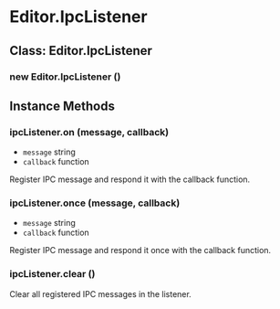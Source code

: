# Editor.IpcListener

## Class: Editor.IpcListener

### new Editor.IpcListener ()

## Instance Methods

### ipcListener.on (message, callback)

  - `message` string
  - `callback` function

Register IPC message and respond it with the callback function.

### ipcListener.once (message, callback)

  - `message` string
  - `callback` function

Register IPC message and respond it once with the callback function.

### ipcListener.clear ()

Clear all registered IPC messages in the listener.
